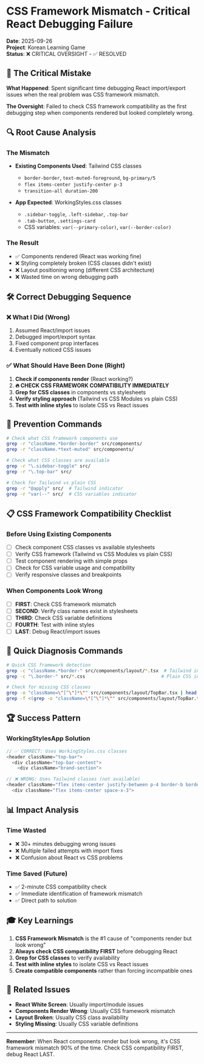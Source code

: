 # CSS Framework Mismatch - Critical React Debugging Failure

**Date**: 2025-09-26  
**Project**: Korean Learning Game  
**Status**: ❌ CRITICAL OVERSIGHT - ✅ RESOLVED  

## 🚨 **The Critical Mistake**

**What Happened**: Spent significant time debugging React import/export issues when the real problem was CSS framework mismatch.

**The Oversight**: Failed to check CSS framework compatibility as the first debugging step when components rendered but looked completely wrong.

## 🔍 **Root Cause Analysis**

### **The Mismatch**
- **Existing Components Used**: Tailwind CSS classes
  - `border-border`, `text-muted-foreground`, `bg-primary/5`
  - `flex items-center justify-center p-3`
  - `transition-all duration-200`

- **App Expected**: WorkingStyles.css classes
  - `.sidebar-toggle`, `.left-sidebar`, `.top-bar`
  - `.tab-button`, `.settings-card`
  - CSS variables: `var(--primary-color)`, `var(--border-color)`

### **The Result**
- ✅ Components rendered (React was working fine)
- ❌ Styling completely broken (CSS classes didn't exist)
- ❌ Layout positioning wrong (different CSS architecture)
- ❌ Wasted time on wrong debugging path

## 🛠️ **Correct Debugging Sequence**

### **❌ What I Did (Wrong)**
1. Assumed React/import issues
2. Debugged import/export syntax
3. Fixed component prop interfaces
4. Eventually noticed CSS issues

### **✅ What Should Have Been Done (Right)**
1. **Check if components render** (React working?)
2. **🔥 CHECK CSS FRAMEWORK COMPATIBILITY IMMEDIATELY** 
3. **Grep for CSS classes** in components vs stylesheets
4. **Verify styling approach** (Tailwind vs CSS Modules vs plain CSS)
5. **Test with inline styles** to isolate CSS vs React issues

## 🔧 **Prevention Commands**

```bash
# Check what CSS framework components use
grep -r "className.*border-border" src/components/
grep -r "className.*text-muted" src/components/

# Check what CSS classes are available
grep -r "\.sidebar-toggle" src/
grep -r "\.top-bar" src/

# Check for Tailwind vs plain CSS
grep -r "@apply" src/  # Tailwind indicator
grep -r "var(--" src/  # CSS variables indicator
```

## 📋 **CSS Framework Compatibility Checklist**

### **Before Using Existing Components**
- [ ] Check component CSS classes vs available stylesheets
- [ ] Verify CSS framework (Tailwind vs CSS Modules vs plain CSS)
- [ ] Test component rendering with simple props
- [ ] Check for CSS variable usage and compatibility
- [ ] Verify responsive classes and breakpoints

### **When Components Look Wrong**
- [ ] **FIRST**: Check CSS framework mismatch
- [ ] **SECOND**: Verify class names exist in stylesheets
- [ ] **THIRD**: Check CSS variable definitions
- [ ] **FOURTH**: Test with inline styles
- [ ] **LAST**: Debug React/import issues

## 🎯 **Quick Diagnosis Commands**

```bash
# Quick CSS framework detection
grep -c "className.*border-" src/components/layout/*.tsx  # Tailwind indicator
grep -c "\.border-" src/*.css                            # Plain CSS indicator

# Check for missing CSS classes
grep -o "className=\"[^\"]*\"" src/components/layout/TopBar.tsx | head -5
grep -f <(grep -o "className=\"[^\"]*\"" src/components/layout/TopBar.tsx | sed 's/className="//;s/"//' | tr ' ' '\n') src/*.css
```

## 🏆 **Success Pattern**

### **WorkingStylesApp Solution**
```typescript
// ✅ CORRECT: Uses WorkingStyles.css classes
<header className="top-bar">
  <div className="top-bar-content">
    <div className="brand-section">

// ❌ WRONG: Uses Tailwind classes (not available)
<header className="flex items-center justify-between p-4 border-b border-border">
  <div className="flex items-center space-x-3">
```

## 📊 **Impact Analysis**

### **Time Wasted**
- ❌ 30+ minutes debugging wrong issues
- ❌ Multiple failed attempts with import fixes
- ❌ Confusion about React vs CSS problems

### **Time Saved (Future)**
- ✅ 2-minute CSS compatibility check
- ✅ Immediate identification of framework mismatch
- ✅ Direct path to solution

## 🎓 **Key Learnings**

1. **CSS Framework Mismatch** is the #1 cause of "components render but look wrong"
2. **Always check CSS compatibility FIRST** before debugging React
3. **Grep for CSS classes** to verify availability
4. **Test with inline styles** to isolate CSS vs React issues
5. **Create compatible components** rather than forcing incompatible ones

## 🔗 **Related Issues**

- **React White Screen**: Usually import/module issues
- **Components Render Wrong**: Usually CSS framework mismatch
- **Layout Broken**: Usually CSS class availability
- **Styling Missing**: Usually CSS variable definitions

---

**Remember**: When React components render but look wrong, it's CSS framework mismatch 90% of the time. Check CSS compatibility FIRST, debug React LAST.
